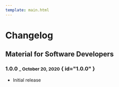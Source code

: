 ```yaml
---
template: main.html
---
```


# Changelog

## Material for Software Developers

### 1.0.0 <small>_ October 20, 2020</small> { id="1.0.0" }

- Initial release
